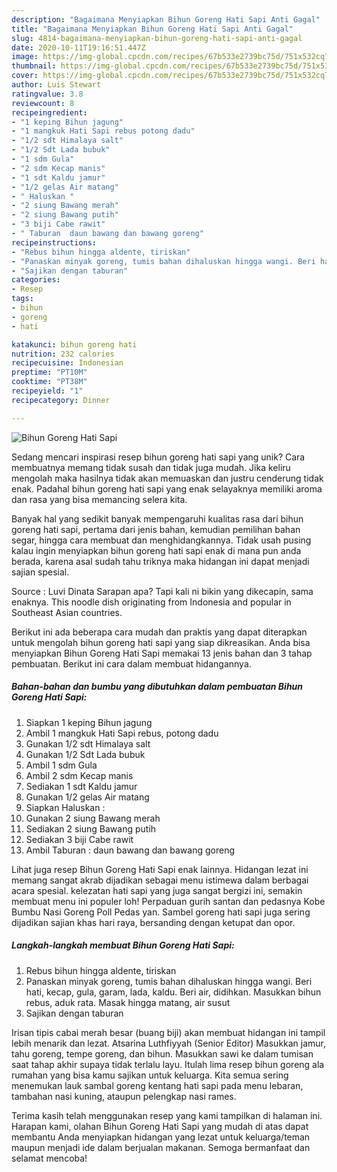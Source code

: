 ```yaml
---
description: "Bagaimana Menyiapkan Bihun Goreng Hati Sapi Anti Gagal"
title: "Bagaimana Menyiapkan Bihun Goreng Hati Sapi Anti Gagal"
slug: 4814-bagaimana-menyiapkan-bihun-goreng-hati-sapi-anti-gagal
date: 2020-10-11T19:16:51.447Z
image: https://img-global.cpcdn.com/recipes/67b533e2739bc75d/751x532cq70/bihun-goreng-hati-sapi-foto-resep-utama.jpg
thumbnail: https://img-global.cpcdn.com/recipes/67b533e2739bc75d/751x532cq70/bihun-goreng-hati-sapi-foto-resep-utama.jpg
cover: https://img-global.cpcdn.com/recipes/67b533e2739bc75d/751x532cq70/bihun-goreng-hati-sapi-foto-resep-utama.jpg
author: Luis Stewart
ratingvalue: 3.8
reviewcount: 8
recipeingredient:
- "1 keping Bihun jagung"
- "1 mangkuk Hati Sapi rebus potong dadu"
- "1/2 sdt Himalaya salt"
- "1/2 Sdt Lada bubuk"
- "1 sdm Gula"
- "2 sdm Kecap manis"
- "1 sdt Kaldu jamur"
- "1/2 gelas Air matang"
- " Haluskan "
- "2 siung Bawang merah"
- "2 siung Bawang putih"
- "3 biji Cabe rawit"
- " Taburan  daun bawang dan bawang goreng"
recipeinstructions:
- "Rebus bihun hingga aldente, tiriskan"
- "Panaskan minyak goreng, tumis bahan dihaluskan hingga wangi. Beri hati, kecap, gula, garam, lada, kaldu. Beri air, didihkan. Masukkan bihun rebus, aduk rata. Masak hingga matang, air susut"
- "Sajikan dengan taburan"
categories:
- Resep
tags:
- bihun
- goreng
- hati

katakunci: bihun goreng hati 
nutrition: 232 calories
recipecuisine: Indonesian
preptime: "PT10M"
cooktime: "PT38M"
recipeyield: "1"
recipecategory: Dinner

---
```



![Bihun Goreng Hati Sapi](https://img-global.cpcdn.com/recipes/67b533e2739bc75d/751x532cq70/bihun-goreng-hati-sapi-foto-resep-utama.jpg)

Sedang mencari inspirasi resep bihun goreng hati sapi yang unik? Cara membuatnya memang tidak susah dan tidak juga mudah. Jika keliru mengolah maka hasilnya tidak akan memuaskan dan justru cenderung tidak enak. Padahal bihun goreng hati sapi yang enak selayaknya memiliki aroma dan rasa yang bisa memancing selera kita.

Banyak hal yang sedikit banyak mempengaruhi kualitas rasa dari bihun goreng hati sapi, pertama dari jenis bahan, kemudian pemilihan bahan segar, hingga cara membuat dan menghidangkannya. Tidak usah pusing kalau ingin menyiapkan bihun goreng hati sapi enak di mana pun anda berada, karena asal sudah tahu triknya maka hidangan ini dapat menjadi sajian spesial.

Source : Luvi Dinata Sarapan apa? Tapi kali ni bikin yang dikecapin, sama enaknya. This noodle dish originating from Indonesia and popular in Southeast Asian countries.


Berikut ini ada beberapa cara mudah dan praktis yang dapat diterapkan untuk mengolah bihun goreng hati sapi yang siap dikreasikan. Anda bisa menyiapkan Bihun Goreng Hati Sapi memakai 13 jenis bahan dan 3 tahap pembuatan. Berikut ini cara dalam membuat hidangannya.

<!--inarticleads1-->

##### Bahan-bahan dan bumbu yang dibutuhkan dalam pembuatan Bihun Goreng Hati Sapi:

1. Siapkan 1 keping Bihun jagung
1. Ambil 1 mangkuk Hati Sapi rebus, potong dadu
1. Gunakan 1/2 sdt Himalaya salt
1. Gunakan 1/2 Sdt Lada bubuk
1. Ambil 1 sdm Gula
1. Ambil 2 sdm Kecap manis
1. Sediakan 1 sdt Kaldu jamur
1. Gunakan 1/2 gelas Air matang
1. Siapkan  Haluskan :
1. Gunakan 2 siung Bawang merah
1. Sediakan 2 siung Bawang putih
1. Sediakan 3 biji Cabe rawit
1. Ambil  Taburan : daun bawang dan bawang goreng


Lihat juga resep Bihun Goreng Hati Sapi enak lainnya. Hidangan lezat ini memang sangat akrab dijadikan sebagai menu istimewa dalam berbagai acara spesial. kelezatan hati sapi yang juga sangat bergizi ini, semakin membuat menu ini populer loh! Perpaduan gurih santan dan pedasnya Kobe Bumbu Nasi Goreng Poll Pedas yan. Sambel goreng hati sapi juga sering dijadikan sajian khas hari raya, bersanding dengan ketupat dan opor. 

<!--inarticleads2-->

##### Langkah-langkah membuat Bihun Goreng Hati Sapi:

1. Rebus bihun hingga aldente, tiriskan
1. Panaskan minyak goreng, tumis bahan dihaluskan hingga wangi. Beri hati, kecap, gula, garam, lada, kaldu. Beri air, didihkan. Masukkan bihun rebus, aduk rata. Masak hingga matang, air susut
1. Sajikan dengan taburan


Irisan tipis cabai merah besar (buang biji) akan membuat hidangan ini tampil lebih menarik dan lezat. Atsarina Luthfiyyah (Senior Editor) Masukkan jamur, tahu goreng, tempe goreng, dan bihun. Masukkan sawi ke dalam tumisan saat tahap akhir supaya tidak terlalu layu. Itulah lima resep bihun goreng ala rumahan yang bisa kamu sajikan untuk keluarga. Kita semua sering menemukan lauk sambal goreng kentang hati sapi pada menu lebaran, tambahan nasi kuning, ataupun pelengkap nasi rames. 

Terima kasih telah menggunakan resep yang kami tampilkan di halaman ini. Harapan kami, olahan Bihun Goreng Hati Sapi yang mudah di atas dapat membantu Anda menyiapkan hidangan yang lezat untuk keluarga/teman maupun menjadi ide dalam berjualan makanan. Semoga bermanfaat dan selamat mencoba!
